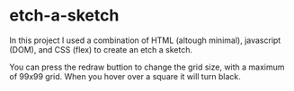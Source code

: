 # etch-a-sketch

In this project I used a combination of HTML (altough minimal), javascript (DOM), and CSS (flex) to create an etch a sketch.  

You can press the redraw buttion to change the grid size, with a maximum of 99x99 grid. When you hover over a square it will turn black.  
